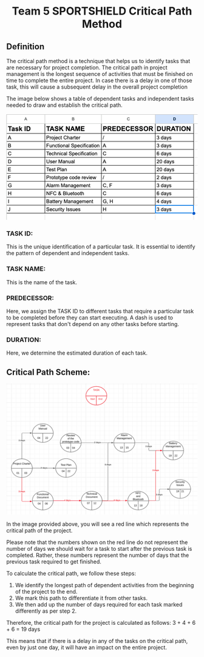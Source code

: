 <h1 align="center"> Team 5 SPORTSHIELD Critical Path Method</h1>

## Definition

The critical path method is a technique that helps us to identify tasks that are necessary for project completion. The critical path in project management is the longest sequence of activities that must be finished on time to complete the entire project. In case there is a delay in one of those task, this will cause a subsequent delay in the overall project completion

The image below shows a table of dependent tasks and independent tasks needed to draw and establish the critical path.

<img src="weekly_reports/images/Dependencies.png">

### TASK ID:
This is the unique identification of a particular task. It is essential to identify the pattern of dependent and independent tasks.

### TASK NAME:
This is the name of the task.

### PREDECESSOR:
Here, we assign the TASK ID to different tasks that require a particular task to be completed before they can start executing. A dash is used to represent tasks that don't depend on any other tasks before starting.

### DURATION:
Here, we determine the estimated duration of each task.

## Critical Path Scheme:

<img src="weekly_reports/images/Critical_path.png">

In the image provided above, you will see a red line which represents the critical path of the project.

Please note that the numbers shown on the red line do not represent the number of days we should wait for a task to start after the previous task is completed. Rather, these numbers represent the number of days that the previous task required to get finished.

To calculate the critical path, we follow these steps:
1. We identify the longest path of dependent activities from the beginning of the project to the end.
2. We mark this path to differentiate it from other tasks.
3. We then add up the number of days required for each task marked differently as per step 2.

Therefore, the critical path for the project is calculated as follows:
3 + 4 + 6 + 6 = 19 days

This means that if there is a delay in any of the tasks on the critical path, even by just one day, it will have an impact on the entire project.



